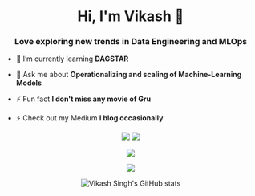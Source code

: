 <h1 align="center">Hi, I'm Vikash 👋</h1>
<h3 align="center">Love exploring new trends in Data Engineering and MLOps</h3>

- 🌱 I’m currently learning **DAGSTAR**
  
-  💬 Ask me about **Operationalizing and scaling of Machine-Learning Models**
  
-   ⚡ Fun fact **I don't miss any movie of Gru**

- ⚡ Check out my Medium **I blog occasionally**

<div align="center">

![](https://img.shields.io/github/followers/penut85420?style=for-the-badge&logo=github)
![](https://img.shields.io/github/stars/penut85420?style=for-the-badge&logo=github)
  
![](https://img.shields.io/static/v1?label=Love&message=Coding&color=violet&style=for-the-badge&logo=visual-studio-code)
  
[![](https://img.shields.io/static/v1?label=My&message=Twitter&color=5DA9DD&style=flat-square&logo=twitter&logoColor=white)](https://twitter.com/imvikashsingh)
  
   ![Vikash Singh's GitHub stats](https://github-readme-stats.vercel.app/api?username=vikashs&show_icons=true&theme=algolia)

</div>

